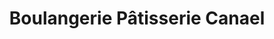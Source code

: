 ---
title: "Boulangerie Pâtisserie Canael"
url: /bromont/boulangerie-patisserie-canael/
shop: bakery
---